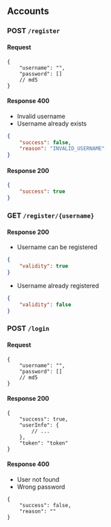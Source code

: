 ## Accounts

### POST `/register`

#### Request

```json5
{
    "username": "",
    "password": []
    // md5
}
```

#### Response 400

- Invalid username
- Username already exists

```json
{
    "success": false,
    "reason": "INVALID_USERNAME"
}
```

#### Response 200

```json
{
    "success": true
}
```

### GET `/register/{username}`

#### Response 200

- Username can be registered 

```json
{
    "validity": true
}
```

- Username already registered

```json
{
    "validity": false
}
```

### POST `/login`

#### Request

```json5
{
    "username": "",
    "password": []
    // md5
}
```

#### Response 200

```json5
{
    "success": true,
    "userInfo": {
        // ...
    },
    "token": "token"
}
```

#### Response 400

- User not found
- Wrong password

```json5
{
    "success": false,
    "reason": ""
}
```
